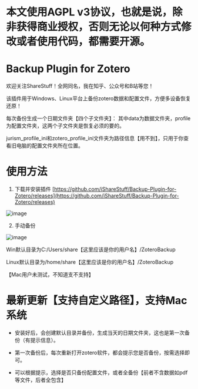 # 本文使用AGPL v3协议，也就是说，除非获得商业授权，否则无论以何种方式修改或者使用代码，都需要开源。

# Backup Plugin for Zotero
欢迎关注ShareStuff！全网同名，我在知乎、公众号和B站等您！


该插件用于Windows、Linux平台上备份zotero数据和配置文件，方便多设备恢复还原！

每次备份生成一个日期文件夹【四个子文件夹】：
其中data为数据文件夹，profile为配置文件夹，这两个子文件夹是恢复必须的要的。

jurism_profile_ini和zotero_profile_ini文件夹为路径信息【用不到】，只用于你查看旧电脑的配置文件夹所在位置。

# 使用方法
1. 下载并安装插件
[https://github.com/iShareStuff/Backup-Plugin-for-Zotero/releases](https://github.com/iShareStuff/Backup-Plugin-for-Zotero/releases)

![image](https://user-images.githubusercontent.com/61663626/163553784-28dcb2e9-714e-436c-a549-0a9269910fe2.png)

2. 手动备份

![image](https://user-images.githubusercontent.com/61663626/163553876-a8159a6f-d419-4720-85f4-d80890aedc84.png)



Win默认目录为C:/Users/share【这里应该是你的用户名】/ZoteroBackup

Linux默认目录为/home/share【这里应该是你的用户名】/ZoteroBackup

【Mac用户未测试，不知道支不支持】

# 最新更新【支持自定义路径】，支持Mac系统


* 安装好后，会创建默认目录并备份，生成当天的日期文件夹，这也是第一次备份（有提示信息）。

* 第一次备份后，每次重新打开zotero软件，都会提示您是否备份，按需选择即可。

* 可以根据提示，选择是否只备份配置文件，或者全备份【前者不含数据如pdf等文件，后者全包含】
